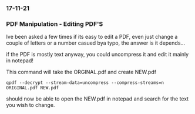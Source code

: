 ### 17-11-21
### PDF Manipulation - Editing PDF'S

Ive been asked a few times if its easy to edit a PDF, even just change a couple of letters or a number casued bya typo, the answer is it depends... 

if the PDF is mostly text anyway, you could uncompress it and edit it mainly in notepad!

This command will take the ORGINAL.pdf and create NEW.pdf

```text
qpdf --decrypt --stream-data=uncompress --compress-streams=n ORIGINAL.pdf NEW.pdf
```
should now be able to open the NEW.pdf in notepad and search for the text you wish to change.
